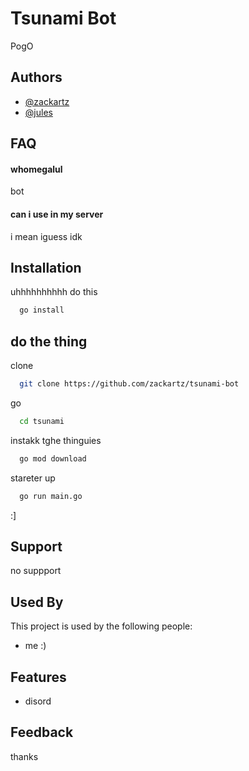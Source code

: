 
# Tsunami Bot

PogO

## Authors

- [@zackartz](https://www.github.com/zackartz)
- [@jules](https://www.github.com/julesiguess)
  
## FAQ

#### whomegalul

bot

#### can i use in my server

i mean iguess idk
  
## Installation

uhhhhhhhhhh do this

```bash
  go install
```
    
## do the thing

clone 

```bash
  git clone https://github.com/zackartz/tsunami-bot
```

go
```bash
  cd tsunami
```

instakk tghe thinguies

```bash
  go mod download
```

stareter up

```bash
  go run main.go
```

:]

  
## Support

no suppport
  
## Used By

This project is used by the following people:

- me :)
  
## Features

- disord

  
## Feedback
thanks